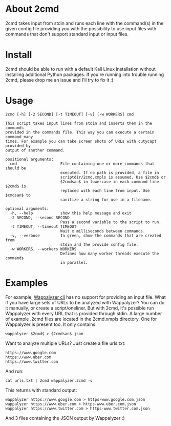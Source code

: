 # About 2cmd
2cmd takes input from stdin and runs each line with the command(s) in the given config file providing you with the possibility to use input files with commands that don't support standard input or input files.

# Install
2cmd should be able to run with a default Kali Linux installation without installing additional Python packages. If you're running into trouble running 2cmd, please drop me an issue and I'll try to fix it :)

# Usage
```
2cmd [-h] [-2 SECOND] [-t TIMEOUT] [-v] [-w WORKERS] cmd

This script takes input lines from stdin and inserts them in the commands
provided in the commands file. This way you can execute a certain command many
times. For example you can take screen shots of URLs with cutycapt provided by
output of another command.

positional arguments:
  cmd                   File containing one or more commands that should be
                        executed. If no path is provided, a file in
                        scriptdir/2cmd.xmpls is assumed. Use $2cmd$ or
                        $2cmdsan$ in lowercase in each command line. $2cmd$ is
                        replaced with each line from input. Use $cmdsan$ to
                        sanitize a string for use in a filename.

optional arguments:
  -h, --help            show this help message and exit
  -2 SECOND, --second SECOND
                        Pass a second variable to the script to run.
  -t TIMEOUT, --timeout TIMEOUT
                        Wait x milliseconds between commands.
  -v, --verbose         In green, show the commands that are created from 
                        stdin and the provide config file.
  -w WORKERS, --workers WORKERS
                        Defines how many worker threads execute the commands
                        in parallel.
```
# Examples
For example, [Wappalyzer cli](https://www.npmjs.com/package/wappalyzer-cli) has no support for providing an input file.
What if you have large sets of URLs to be analyzed with Wappalyzer?
You can do it manually, or create a script/oneliner.
But with 2cmd, it's possible run Wappalyzer with every URL that is provided through stdin.
A large number of example .2cmd files are located in the 2cmd.xmpls directory.
One for Wappalyzer is present too. It only contains:
```
wappalyzer $2cmd$ > $2cmdsan$.json
```
Want to analyze multiple URLs? Just create a file urls.txt:
```
https://www.google.com
https://www.uber.com
https://www.twitter.com
```
And run:
```
cat urls.txt | 2cmd wappalyzer.2cmd -v
```
This returns with standard output:
```
wappalyzer https://www.google.com > https-www.google.com.json
wappalyzer https://www.uber.com > https-www.uber.com.json
wappalyzer https://www.twitter.com > https-www.twitter.com.json
```
And 3 files containing the JSON output by Wappalyzer :)
